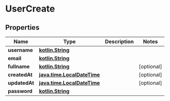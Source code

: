 # UserCreate

## Properties
Name | Type | Description | Notes
------------ | ------------- | ------------- | -------------
**username** | [**kotlin.String**](.md) |  | 
**email** | [**kotlin.String**](.md) |  | 
**fullname** | [**kotlin.String**](.md) |  |  [optional]
**createdAt** | [**java.time.LocalDateTime**](java.time.LocalDateTime.md) |  |  [optional]
**updatedAt** | [**java.time.LocalDateTime**](java.time.LocalDateTime.md) |  |  [optional]
**password** | [**kotlin.String**](.md) |  | 
